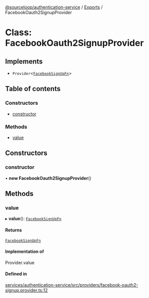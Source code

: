 [@sourceloop/authentication-service](../README.md) / [Exports](../modules.md) / FacebookOauth2SignupProvider

# Class: FacebookOauth2SignupProvider

## Implements

- `Provider`<[`FacebookSignUpFn`](../modules.md#facebooksignupfn)\>

## Table of contents

### Constructors

- [constructor](FacebookOauth2SignupProvider.md#constructor)

### Methods

- [value](FacebookOauth2SignupProvider.md#value)

## Constructors

### constructor

• **new FacebookOauth2SignupProvider**()

## Methods

### value

▸ **value**(): [`FacebookSignUpFn`](../modules.md#facebooksignupfn)

#### Returns

[`FacebookSignUpFn`](../modules.md#facebooksignupfn)

#### Implementation of

Provider.value

#### Defined in

[services/authentication-service/src/providers/facebook-oauth2-signup.provider.ts:12](https://github.com/sourcefuse/loopback4-microservice-catalog/blob/00e854d46/services/authentication-service/src/providers/facebook-oauth2-signup.provider.ts#L12)
